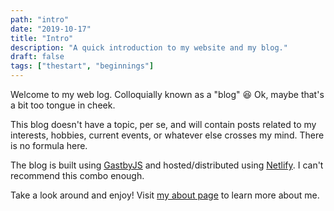 ```yaml
---
path: "intro"
date: "2019-10-17"
title: "Intro"
description: "A quick introduction to my website and my blog."
draft: false
tags: ["thestart", "beginnings"]
---
```


Welcome to my web log. Colloquially known as a "blog" 😆 Ok, maybe that's a bit too tongue in cheek.

This blog doesn't have a topic, per se, and will contain posts related to my interests, hobbies, current events, or whatever else crosses my mind. There is no formula here. 

The blog is built using [GastbyJS](https://www.gatsbyjs.org/) and hosted/distributed using [Netlify](https://www.netlify.com/). I can't recommend this combo enough.

Take a look around and enjoy! Visit [my about page](/about) to learn more about me.

